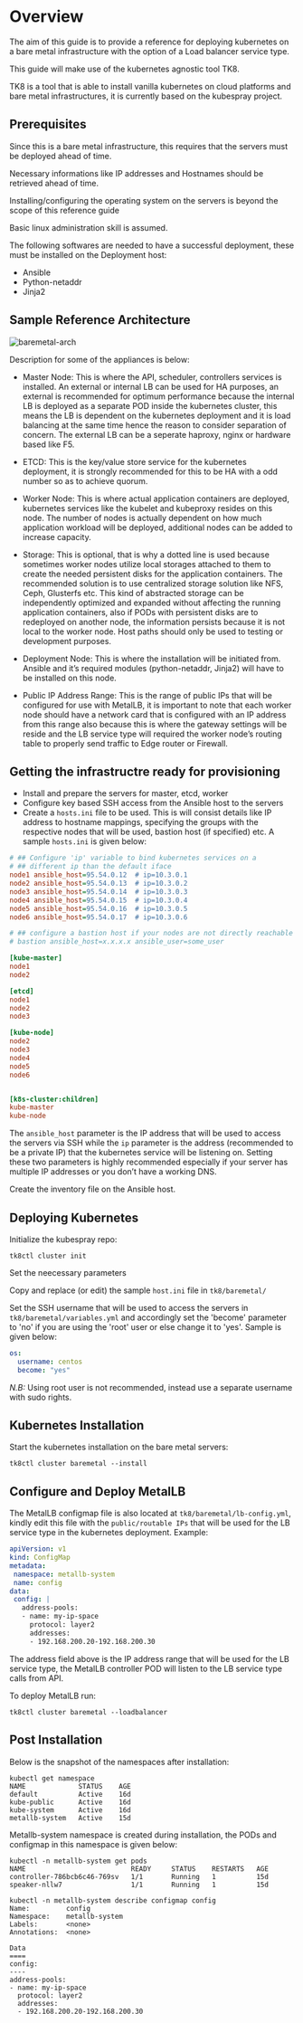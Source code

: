 # Overview

The aim of this guide is to provide a reference for deploying kubernetes on a bare metal infrastructure with the option of a Load balancer service type.

This guide will make use of the kubernetes agnostic tool TK8.

TK8 is a tool that is able to install vanilla kubernetes on cloud platforms and bare metal infrastructures, it is currently based on the kubespray project.

## Prerequisites

Since this is a bare metal infrastructure, this requires that the servers must be deployed ahead of time.

Necessary informations like IP addresses and Hostnames should be retrieved ahead of time.

Installing/configuring the operating system on the servers is beyond the scope of this reference guide

Basic linux administration skill is assumed.

The following softwares are needed to have a successful deployment, these must be installed on the Deployment host:

* Ansible
* Python-netaddr
* Jinja2

## Sample Reference Architecture

![baremetal-arch](images/baremetal-arch.png)

Description for some of the appliances is below:

* Master Node: This is where the API, scheduler, controllers services is installed. An external or internal LB can be used for HA purposes, an external is recommended for optimum performance because the internal LB is deployed as a separate POD inside the kubernetes cluster, this means the LB is dependent on the kubernetes deployment and it is load balancing at the same time hence the reason to consider separation of concern. The external LB can be a seperate haproxy, nginx or hardware based like F5.

* ETCD: This is the key/value store service for the kubernetes deployment, it is strongly recommended for this to be HA with a odd number so as to achieve quorum.

* Worker Node:  This is where actual application containers are deployed, kubernetes services like the kubelet and kubeproxy resides on this node. The number of nodes is actually dependent on how much application workload will be deployed, additional nodes can be added to increase capacity.

* Storage: This is optional, that is why a dotted line is used because sometimes worker nodes utilize local storages attached to them to create the needed persistent disks for the application containers. The recommended solution is to use centralized storage solution like NFS, Ceph, Glusterfs etc. This kind of abstracted storage can be independently optimized and expanded without affecting the running application containers, also if PODs with persistent disks are to redeployed on another node, the information persists because it is not local to the worker node. Host paths should only be used to testing or development purposes.

* Deployment Node: This is where the installation will be initiated from. Ansible and it’s required modules (python-netaddr, Jinja2) will have to be installed on this node.

* Public IP Address Range: This is the range of public IPs that will be configured for use with MetalLB, it is important to note that each worker node should have a network card that is configured with an IP address from this range also because this is where the gateway settings will be reside and the LB service type will required the worker node’s routing table to properly send traffic to Edge router or Firewall.

## Getting the infrastructre ready for provisioning

* Install and prepare the servers for master, etcd, worker
* Configure key based SSH access from the Ansible host to the servers
* Create a `hosts.ini` file to be used. This is will consist details like IP address to hostname mappings, specifying the groups with the respective nodes that will be used, bastion host (if specified) etc. A sample `hosts.ini` is given below:

```ini
# ## Configure 'ip' variable to bind kubernetes services on a
# ## different ip than the default iface
node1 ansible_host=95.54.0.12  # ip=10.3.0.1
node2 ansible_host=95.54.0.13  # ip=10.3.0.2
node3 ansible_host=95.54.0.14  # ip=10.3.0.3
node4 ansible_host=95.54.0.15  # ip=10.3.0.4
node5 ansible_host=95.54.0.16  # ip=10.3.0.5
node6 ansible_host=95.54.0.17  # ip=10.3.0.6

# ## configure a bastion host if your nodes are not directly reachable
# bastion ansible_host=x.x.x.x ansible_user=some_user

[kube-master]
node1
node2

[etcd]
node1
node2
node3

[kube-node]
node2
node3
node4
node5
node6


[k8s-cluster:children]
kube-master
kube-node
```

The `ansible_host` parameter is the IP address that will be used to access the servers via SSH while the `ip` parameter is the address (recommended to be a private IP) that the kubernetes service will be listening on. Setting these two parameters is highly recommended especially if your server has multiple IP addresses or you don’t have a working DNS.

Create the inventory file on the Ansible host.

## Deploying Kubernetes

Initialize the kubespray repo:

```shell
tk8ctl cluster init
```

Set the neecessary parameters

Copy and replace (or edit) the sample `host.ini` file in `tk8/baremetal/`

Set the SSH username that will be used to access the servers in `tk8/baremetal/variables.yml` and accordingly set the 'become' parameter to 'no' if you are using the 'root' user or else change it to 'yes'. Sample is given below:

```yaml
os:
  username: centos
  become: "yes"
```

**N.B*:* Using root user is not recommended, instead use a separate username with sudo rights.

## Kubernetes Installation

Start the kubernetes installation on the bare metal servers:

```shell
tk8ctl cluster baremetal --install
```

## Configure and Deploy MetalLB

The MetalLB configmap file is also located at `tk8/baremetal/lb-config.yml`, kindly edit this file with the `public/routable IPs` that will be used for the LB service type in the kubernetes deployment. Example:

```yaml
apiVersion: v1
kind: ConfigMap
metadata:
 namespace: metallb-system
 name: config
data:
 config: |
   address-pools:
   - name: my-ip-space
     protocol: layer2
     addresses:
     - 192.168.200.20-192.168.200.30
```

The address field above is the IP address range that will be used for the LB service type, the MetalLB controller POD will listen to the LB service type calls from API.

To deploy MetalLB run:

```shell
tk8ctl cluster baremetal --loadbalancer
```

## Post Installation

Below is the snapshot of the namespaces after installation:

```shell
kubectl get namespace
NAME             STATUS    AGE
default          Active    16d
kube-public      Active    16d
kube-system      Active    16d
metallb-system   Active    15d
```

Metallb-system namespace is created during installation, the PODs and configmap in this namespace is given below:

```shell
kubectl -n metallb-system get pods
NAME                          READY     STATUS    RESTARTS   AGE
controller-786bcb6c46-769sv   1/1       Running   1          15d
speaker-nllw7                 1/1       Running   1          15d
```

```shell
kubectl -n metallb-system describe configmap config
Name:         config
Namespace:    metallb-system
Labels:       <none>
Annotations:  <none>

Data
====
config:
----
address-pools:
- name: my-ip-space
  protocol: layer2
  addresses:
  - 192.168.200.20-192.168.200.30
```
